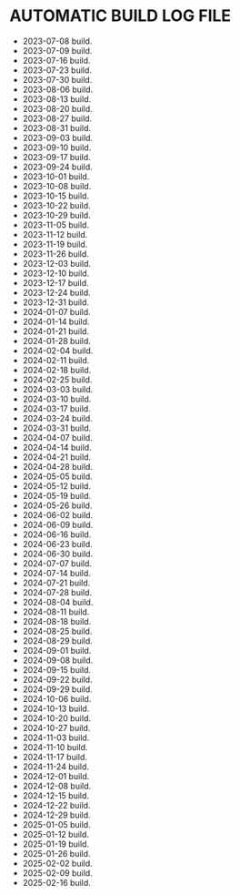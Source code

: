 # AUTOMATIC BUILD LOG FILE
- 2023-07-08 build.
- 2023-07-09 build.
- 2023-07-16 build.
- 2023-07-23 build.
- 2023-07-30 build.
- 2023-08-06 build.
- 2023-08-13 build.
- 2023-08-20 build.
- 2023-08-27 build.
- 2023-08-31 build.
- 2023-09-03 build.
- 2023-09-10 build.
- 2023-09-17 build.
- 2023-09-24 build.
- 2023-10-01 build.
- 2023-10-08 build.
- 2023-10-15 build.
- 2023-10-22 build.
- 2023-10-29 build.
- 2023-11-05 build.
- 2023-11-12 build.
- 2023-11-19 build.
- 2023-11-26 build.
- 2023-12-03 build.
- 2023-12-10 build.
- 2023-12-17 build.
- 2023-12-24 build.
- 2023-12-31 build.
- 2024-01-07 build.
- 2024-01-14 build.
- 2024-01-21 build.
- 2024-01-28 build.
- 2024-02-04 build.
- 2024-02-11 build.
- 2024-02-18 build.
- 2024-02-25 build.
- 2024-03-03 build.
- 2024-03-10 build.
- 2024-03-17 build.
- 2024-03-24 build.
- 2024-03-31 build.
- 2024-04-07 build.
- 2024-04-14 build.
- 2024-04-21 build.
- 2024-04-28 build.
- 2024-05-05 build.
- 2024-05-12 build.
- 2024-05-19 build.
- 2024-05-26 build.
- 2024-06-02 build.
- 2024-06-09 build.
- 2024-06-16 build.
- 2024-06-23 build.
- 2024-06-30 build.
- 2024-07-07 build.
- 2024-07-14 build.
- 2024-07-21 build.
- 2024-07-28 build.
- 2024-08-04 build.
- 2024-08-11 build.
- 2024-08-18 build.
- 2024-08-25 build.
- 2024-08-29 build.
- 2024-09-01 build.
- 2024-09-08 build.
- 2024-09-15 build.
- 2024-09-22 build.
- 2024-09-29 build.
- 2024-10-06 build.
- 2024-10-13 build.
- 2024-10-20 build.
- 2024-10-27 build.
- 2024-11-03 build.
- 2024-11-10 build.
- 2024-11-17 build.
- 2024-11-24 build.
- 2024-12-01 build.
- 2024-12-08 build.
- 2024-12-15 build.
- 2024-12-22 build.
- 2024-12-29 build.
- 2025-01-05 build.
- 2025-01-12 build.
- 2025-01-19 build.
- 2025-01-26 build.
- 2025-02-02 build.
- 2025-02-09 build.
- 2025-02-16 build.
